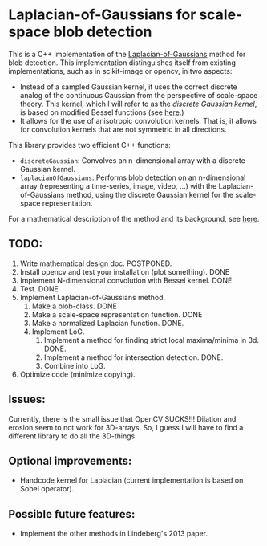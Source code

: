 Laplacian-of-Gaussians for scale-space blob detection
=====================================================

This is a C++ implementation of the [Laplacian-of-Gaussians]() method for
blob detection. This implementation distinguishes itself from existing 
implementations, such as in scikit-image or opencv, in two aspects:
- Instead of a sampled Gaussian kernel, it uses the correct discrete analog of
the continuous Gaussian from the perspective of scale-space theory. This kernel, which I will refer to 
as the *discrete Gaussian kernel*, is based on modified Bessel functions 
(see [here](https://en.wikipedia.org/wiki/Scale_space_implementation#The_discrete_Gaussian_kernel).)
- It allows for the use of anisotropic convolution kernels. That is, it allows for convolution kernels that are
not symmetric in all directions.

This library provides two efficient C++ functions:
- ``discreteGaussian``: Convolves an n-dimensional array with a discrete Gaussian kernel.
- ``laplacianOfGaussians``: Performs blob detection on an n-dimensional array (representing a time-series, image, video, ...)
  with the Laplacian-of-Gaussians method, using the discrete Gaussian kernel for the scale-space representation.


For a mathematical description of the method and its background, see [here]().

TODO:
-----

1. Write mathematical design doc. POSTPONED.
2. Install opencv and test your installation (plot something). DONE
3. Implement N-dimensional convolution with Bessel kernel. DONE
4. Test. DONE
5. Implement Laplacian-of-Gaussians method.
   1. Make a blob-class. DONE
   2. Make a scale-space representation function. DONE
   3. Make a normalized Laplacian function. DONE.
   4. Implement LoG.
      1. Implement a method for finding strict local maxima/minima in 3d. DONE.
      2. Implement a method for intersection detection. DONE.
      3. Combine into LoG.
6. Optimize code (minimize copying).

Issues:
---
Currently, there is the small issue that OpenCV SUCKS!!! Dilation and erosion seem to not
work for 3D-arrays. So, I guess I will have to find a different library to do all the 3D-things.

Optional improvements:
---
- Handcode kernel for Laplacian (current implementation is based on Sobel operator).

Possible future features:
-------------------------

- Implement the other methods in Lindeberg's 2013 paper.
